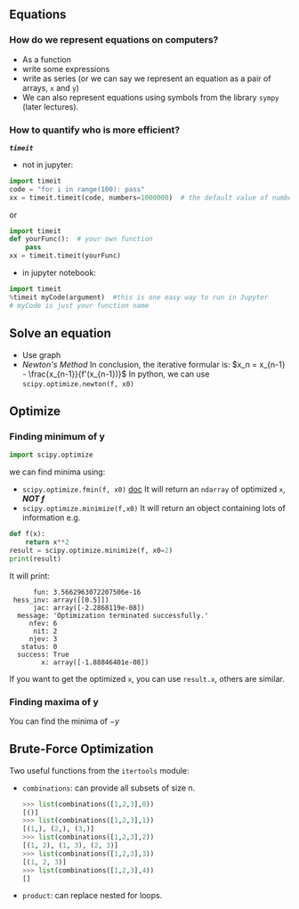 ## Equations
### How do we represent equations on computers?
- As a function  
- write some expressions  
- write as series (or we can say we represent an equation as a pair of arrays, `x` and `y`)  
- We can also represent equations using symbols from the library `sympy` (later lectures).
### How to quantify who is more efficient?
***`timeit`***
- not in jupyter: 
```python
import timeit
code = "for i in range(100): pass"
xx = timeit.timeit(code, numbers=1000000)  # the default value of numbers is 1000000
```
   or
```python
import timeit
def yourFunc():  # your own function
    pass
xx = timeit.timeit(yourFunc)
```
- in jupyter notebook:
```python
import timeit
%timeit myCode(argument)  #this is one easy way to run in Jupyter
# myCode is just your function name
```

## Solve an equation
- Use graph  
- *Newton's Method*
    In conclusion, the iterative formular is: $x_n = x_{n-1} - \frac{x_{n-1}}{f'(x_{n-1})}$
    In python, we can use `scipy.optimize.newton(f, x0)`

## Optimize
### Finding minimum of y
```python
import scipy.optimize
```
we can find minima using:
- `scipy.optimize.fmin(f, x0)` [doc](https://docs.scipy.org/doc/scipy/reference/generated/scipy.optimize.fmin.html)
    It will return an `ndarray` of optimized `x`, ***NOT f***
- `scipy.optimize.minimize(f,x0)`
    It will return an object containing lots of information
    e.g.
```python
def f(x):
    return x**2
result = scipy.optimize.minimize(f, x0=2)
print(result)
```
It will print:
```
      fun: 3.5662963072207506e-16
 hess_inv: array([[0.5]])
      jac: array([-2.2868119e-08])
  message: 'Optimization terminated successfully.'
     nfev: 6
      nit: 2
     njev: 3
   status: 0
  success: True
        x: array([-1.88846401e-08])
```
If you want to get the optimized `x`, you can use `result.x`, others are similar.
### Finding maxima of y
You can find the minima of $-y$

## Brute-Force Optimization
Two useful functions from the `itertools` module:
- `combinations`: can provide all subsets of size n.  
    ```python
    >>> list(combinations([1,2,3],0))
    [()]
    >>> list(combinations([1,2,3],1))
    [(1,), (2,), (3,)]
    >>> list(combinations([1,2,3],2))
    [(1, 2), (1, 3), (2, 3)]
    >>> list(combinations([1,2,3],3))
    [(1, 2, 3)]
    >>> list(combinations([1,2,3],4))
    []
    ```
- `product`: can replace nested for loops.  